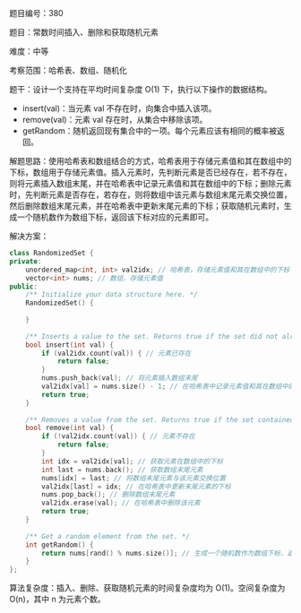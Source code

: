 题目编号：380

题目：常数时间插入、删除和获取随机元素

难度：中等

考察范围：哈希表、数组、随机化

题干：设计一个支持在平均时间复杂度 O(1) 下，执行以下操作的数据结构。

- insert(val)：当元素 val 不存在时，向集合中插入该项。
- remove(val)：元素 val 存在时，从集合中移除该项。
- getRandom：随机返回现有集合中的一项。每个元素应该有相同的概率被返回。

解题思路：使用哈希表和数组结合的方式，哈希表用于存储元素值和其在数组中的下标，数组用于存储元素值。插入元素时，先判断元素是否已经存在，若不存在，则将元素插入数组末尾，并在哈希表中记录元素值和其在数组中的下标；删除元素时，先判断元素是否存在，若存在，则将数组中该元素与数组末尾元素交换位置，然后删除数组末尾元素，并在哈希表中更新末尾元素的下标；获取随机元素时，生成一个随机数作为数组下标，返回该下标对应的元素即可。

解决方案：

```cpp
class RandomizedSet {
private:
    unordered_map<int, int> val2idx; // 哈希表，存储元素值和其在数组中的下标
    vector<int> nums; // 数组，存储元素值
public:
    /** Initialize your data structure here. */
    RandomizedSet() {
        
    }
    
    /** Inserts a value to the set. Returns true if the set did not already contain the specified element. */
    bool insert(int val) {
        if (val2idx.count(val)) { // 元素已存在
            return false;
        }
        nums.push_back(val); // 将元素插入数组末尾
        val2idx[val] = nums.size() - 1; // 在哈希表中记录元素值和其在数组中的下标
        return true;
    }
    
    /** Removes a value from the set. Returns true if the set contained the specified element. */
    bool remove(int val) {
        if (!val2idx.count(val)) { // 元素不存在
            return false;
        }
        int idx = val2idx[val]; // 获取元素在数组中的下标
        int last = nums.back(); // 获取数组末尾元素
        nums[idx] = last; // 将数组末尾元素与该元素交换位置
        val2idx[last] = idx; // 在哈希表中更新末尾元素的下标
        nums.pop_back(); // 删除数组末尾元素
        val2idx.erase(val); // 在哈希表中删除该元素
        return true;
    }
    
    /** Get a random element from the set. */
    int getRandom() {
        return nums[rand() % nums.size()]; // 生成一个随机数作为数组下标，返回该下标对应的元素
    }
};
```

算法复杂度：插入、删除、获取随机元素的时间复杂度均为 O(1)。空间复杂度为 O(n)，其中 n 为元素个数。